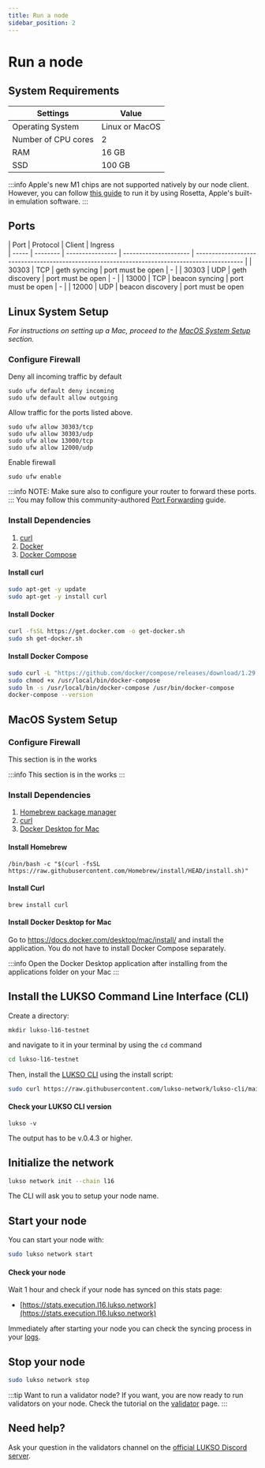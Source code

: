```yaml
---
title: Run a node
sidebar_position: 2
---
```


# Run a node

## System Requirements

| Settings            | Value          |
| ------------------- | -------------- |
| Operating System    | Linux or MacOS |
| Number of CPU cores | 2              |
| RAM                 | 16 GB          |
| SSD                 | 100 GB         |

:::info
Apple's new M1 chips are not supported natively by our node client. However, you can follow [this guide](https://medium.com/@luki3k5/running-lukso-node-on-m1-mac-acf92d433a38) to run it by using Rosetta, Apple's built-in emulation software.
:::

## Ports

| Port  | Protocol | Client           | Ingress               
| ----- | -------- | ---------------- | --------------------- | --------------------------------------------------------------------------------------------- |
| 30303 | TCP      | geth syncing     | port must be open     | -                                                                                             |
| 30303 | UDP      | geth discovery   | port must be open     | -                                                                                             |
| 13000 | TCP      | beacon syncing   | port must be open     | -                                                                                             |
| 12000 | UDP      | beacon discovery | port must be open                                                 
## Linux System Setup

_For instructions on setting up a Mac, proceed to the [MacOS System Setup](#macos-system-setup) section._

### Configure Firewall

Deny all incoming traffic by default

```
sudo ufw default deny incoming
sudo ufw default allow outgoing
```

Allow traffic for the ports listed above.

```
sudo ufw allow 30303/tcp
sudo ufw allow 30303/udp
sudo ufw allow 13000/tcp
sudo ufw allow 12000/udp
```

Enable firewall

```
sudo ufw enable
```

:::info
NOTE: Make sure also to configure your router to forward these ports.
:::
You may follow this community-authored [Port Forwarding](https://github.com/KEEZ-RobG/node-guide/blob/main/PortForward.md) guide.

### Install Dependencies

1. [curl](https://curl.se/)
2. [Docker](https://docs.docker.com/get-docker/)
3. [Docker Compose](https://docs.docker.com/compose/)

#### Install curl

```sh
sudo apt-get -y update
sudo apt-get -y install curl
```

#### Install Docker

```sh
curl -fsSL https://get.docker.com -o get-docker.sh
sudo sh get-docker.sh
```

#### Install Docker Compose

```sh
sudo curl -L "https://github.com/docker/compose/releases/download/1.29.2/docker-compose-$(uname -s)-$(uname -m)" -o /usr/local/bin/docker-compose
sudo chmod +x /usr/local/bin/docker-compose
sudo ln -s /usr/local/bin/docker-compose /usr/bin/docker-compose
docker-compose --version
```

## MacOS System Setup

### Configure Firewall

This section is in the works

:::info
This section is in the works 
:::

### Install Dependencies

1. [Homebrew package manager](https://brew.sh)
2. [curl](https://macappstore.org/curl/)
3. [Docker Desktop for Mac](https://docs.docker.com/desktop/mac/install/)

#### Install Homebrew

```
/bin/bash -c "$(curl -fsSL https://raw.githubusercontent.com/Homebrew/install/HEAD/install.sh)"
```

#### Install Curl

```
brew install curl
```

#### Install Docker Desktop for Mac

Go to https://docs.docker.com/desktop/mac/install/ and install the application.
You do not have to install Docker Compose separately.

:::info
Open the Docker Desktop application after installing from the applications folder on your Mac
:::

## Install the LUKSO Command Line Interface (CLI)

Create a directory:

```
mkdir lukso-l16-testnet
```

and navigate to it in your terminal by using the `cd` command

```bash
cd lukso-l16-testnet
```

Then, install the [LUKSO CLI](https://github.com/lukso-network/lukso-cli) using the install script:

```sh
sudo curl https://raw.githubusercontent.com/lukso-network/lukso-cli/main/install.sh | sudo bash
```

#### Check your LUKSO CLI version

```
lukso -v
```

The output has to be v.0.4.3 or higher.

## Initialize the network

```sh
lukso network init --chain l16
```

The CLI will ask you to setup your node name.

## Start your node

You can start your node with:

```sh
sudo lukso network start
```

#### Check your node

Wait 1 hour and check if your node has synced on this stats page:

- [https://stats.execution.l16.lukso.network](https://stats.execution.l16.lukso.network)

Immediately after starting your node you can check the syncing process in your [logs](./l16-logs.md).

## Stop your node

```sh
sudo lukso network stop
```

:::tip Want to run a validator node?
If you want, you are now ready to run validators on your node. Check the tutorial on the [validator](./validator) page.
:::

## Need help?

Ask your question in the validators channel on the [official LUKSO Discord server](https://discord.gg/u7cmyUyw8F).
